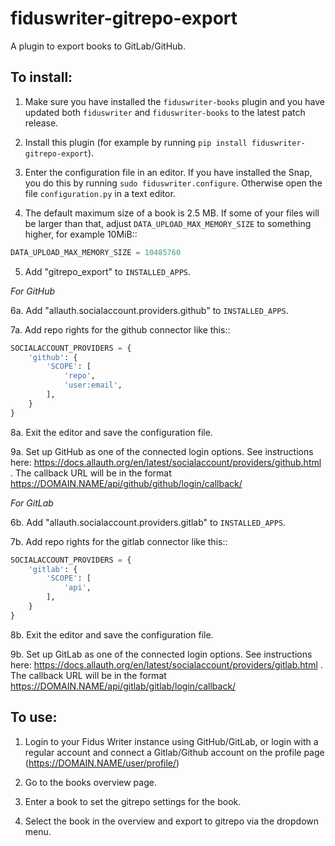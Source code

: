 fiduswriter-gitrepo-export
==========================

A plugin to export books to GitLab/GitHub.

To install:
-----------

1. Make sure you have installed the `fiduswriter-books` plugin and you have updated both `fiduswriter` and `fiduswriter-books` to the latest patch release.

2. Install this plugin (for example by running ``pip install fiduswriter-gitrepo-export``).

3. Enter the configuration file in an editor. If you have installed the Snap, you do this by running ``sudo fiduswriter.configure``. Otherwise open the file `configuration.py` in a text editor.

4. The default maximum size of a book is 2.5 MB. If some of your files will be larger than that, adjust ``DATA_UPLOAD_MAX_MEMORY_SIZE`` to something higher, for example 10MiB::

```python
DATA_UPLOAD_MAX_MEMORY_SIZE = 10485760
```

5. Add "gitrepo_export" to ``INSTALLED_APPS``.

*For GitHub*

6a. Add "allauth.socialaccount.providers.github" to ``INSTALLED_APPS``.

7a. Add repo rights for the github connector like this::

```python
SOCIALACCOUNT_PROVIDERS = {
    'github': {
        'SCOPE': [
            'repo',
            'user:email',
        ],
    }
}
```

8a. Exit the editor and save the configuration file.

9a. Set up GitHub as one of the connected login options. See instructions here: https://docs.allauth.org/en/latest/socialaccount/providers/github.html . The callback URL will be in the format https://DOMAIN.NAME/api/github/github/login/callback/

*For GitLab*

6b. Add "allauth.socialaccount.providers.gitlab" to ``INSTALLED_APPS``.

7b. Add repo rights for the gitlab connector like this::

```python
SOCIALACCOUNT_PROVIDERS = {
    'gitlab': {
        'SCOPE': [
            'api',
        ],
    }
}
```

8b. Exit the editor and save the configuration file.

9b. Set up GitLab as one of the connected login options. See instructions here: https://docs.allauth.org/en/latest/socialaccount/providers/gitlab.html . The callback URL will be in the format https://DOMAIN.NAME/api/gitlab/gitlab/login/callback/



To use:
-------

1. Login to your Fidus Writer instance using GitHub/GitLab, or login with a regular account and connect a Gitlab/Github account on the profile page (https://DOMAIN.NAME/user/profile/)

2. Go to the books overview page.

3. Enter a book to set the gitrepo settings for the book.

4. Select the book in the overview and export to gitrepo via the dropdown menu.
